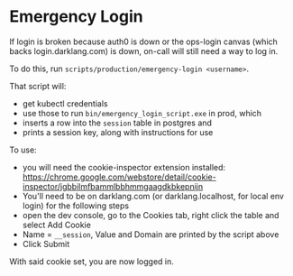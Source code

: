 # Emergency Login

If login is broken because auth0 is down or the ops-login canvas (which backs
login.darklang.com) is down, on-call will still need a way to log in.

To do this, run `scripts/production/emergency-login <username>`.

That script will:

- get kubectl credentials
- use those to run `bin/emergency_login_script.exe` in prod, which
- inserts a row into the `session` table in postgres and
- prints a session key, along with instructions for use

To use:

- you will need the cookie-inspector extension installed:
  https://chrome.google.com/webstore/detail/cookie-inspector/jgbbilmfbammlbbhmmgaagdkbkepnijn
- You'll need to be on darklang.com (or darklang.localhost, for local env login) for the following steps
- open the dev console, go to the Cookies tab, right click the table and select
  Add Cookie
- Name = `__session`, Value and Domain are printed by the script above
- Click Submit

With said cookie set, you are now logged in.
